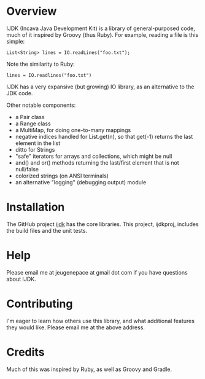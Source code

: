 # Overview

IJDK (Incava Java Development Kit) is a library of general-purposed code, much
of it inspired by Groovy (thus Ruby). For example, reading a file is this
simple:

    List<String> lines = IO.readLines("foo.txt");

Note the similarity to Ruby:

    lines = IO.readlines("foo.txt")

IJDK has a very expansive (but growing) IO library, as an alternative to the JDK
code.

Other notable components: 

* a Pair class
* a Range class
* a MultiMap, for doing one-to-many mappings
* negative indices handled for List.get(n), so that get(-1) returns the last
  element in the list
* ditto for Strings
* "safe" iterators for arrays and collections, which might be null
* and() and or() methods returning the last/first element that is not null/false
* colorized strings (on ANSI terminals)
* an alternative "logging" (debugging output) module

# Installation

The GitHub project [ijdk](http://github.com/jpace/ijdk "IJDK") has the core
libraries. This project, ijdkproj, includes the build files and the unit tests.

# Help

Please email me at jeugenepace at gmail dot com if you have questions about
IJDK.

# Contributing

I'm eager to learn how others use this library, and what additional features
they would like. Please email me at the above address.

# Credits

Much of this was inspired by Ruby, as well as Groovy and Gradle.
